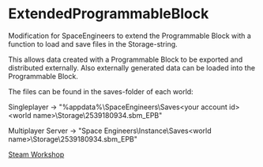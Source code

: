 # ExtendedProgrammableBlock

Modification for SpaceEngineers to extend the Programmable Block with a function to load and save files in the Storage-string.

This allows data created with a Programmable Block to be exported and distributed externally.
Also externally generated data can be loaded into the Programmable Block.

The files can be found in the saves-folder of each world:

Singleplayer -> "%appdata%\SpaceEngineers\Saves\<your account id>\<world name>\Storage\2539180934.sbm_EPB\"

Multiplayer Server -> "Space Engineers\Instance\Saves\<world name>\Storage\2539180934.sbm_EPB\"

[Steam Workshop](https://steamcommunity.com/sharedfiles/filedetails/?id=2539180934)
